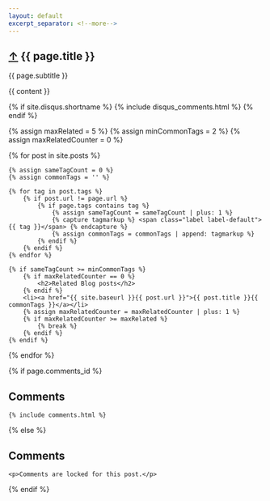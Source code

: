 ```yaml
---
layout: default
excerpt_separator: <!--more-->
---
```


<article itemscope itemtype="http://schema.org/BlogPosting">
  <h1>
    <a href="{{ site.url }}/">&uarr;</a>
    {{ page.title }}
  </h1>
  <span class="subtitle">{{ page.subtitle }}</span>

  {{ content }}

  {% if site.disqus.shortname %}
    {% include disqus_comments.html %}
  {% endif %}

</article>

<div>

{% assign maxRelated = 5 %}
{% assign minCommonTags =  2 %}
{% assign maxRelatedCounter = 0 %}

{% for post in site.posts %}

	{% assign sameTagCount = 0 %}
	{% assign commonTags = '' %}

	{% for tag in post.tags %}
		{% if post.url != page.url %}
			{% if page.tags contains tag %}
				{% assign sameTagCount = sameTagCount | plus: 1 %}
				{% capture tagmarkup %} <span class="label label-default">{{ tag }}</span> {% endcapture %}
				{% assign commonTags = commonTags | append: tagmarkup %}
			{% endif %}
		{% endif %}
	{% endfor %}

	{% if sameTagCount >= minCommonTags %}
		{% if maxRelatedCounter == 0 %}
			<h2>Related Blog posts</h2>
		{% endif %}
		<li><a href="{{ site.baseurl }}{{ post.url }}">{{ post.title }}{{ commonTags }}</a></li>
		{% assign maxRelatedCounter = maxRelatedCounter | plus: 1 %}
		{% if maxRelatedCounter >= maxRelated %}
			{% break %}
		{% endif %}
	{% endif %}

{% endfor %}

</div>

{% if page.comments_id %}
	<h2>Comments</h2>

	{% include comments.html %}
{% else %}
	<h2>Comments</h2>

	<p>Comments are locked for this post.</p>
{% endif %}
